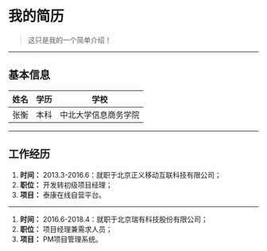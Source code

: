 

# 我的简历
> 这只是我的一个简单介绍！
---
## 基本信息
|  姓名  |  学历  |  学校  |
| :---: | :---: |:---:|
|  张衡  |  本科  |  中北大学信息商务学院  |
---
## 工作经历
1. **时间：** 2013.3-2016.6：就职于北京正义移动互联科技有限公司；
2. **职位：** 开发转初级项目经理；
3. **项目：** 泰康在线自营平台。
---
1. **时间：** 2016.6-2018.4：就职于北京瑞有科技股份有限公司；
2. **职位：** 项目经理兼需求人员；
3. **项目：** PM项目管理系统。








